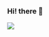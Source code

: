 ### Hi! there 👋
<a href="https://opgc.me/#/users/dragonkeun" target="_blank"><img src="https://api.opgc.me/githubs/users/dragonkeun/tag/?theme=basic" /></a>
<!--
**Dragonkeun/Dragonkeun** is a ✨ _special_ ✨ repository because its `README.md` (this file) appears on your GitHub profile.

Here are some ideas to get you started:

- 🔭 I’m currently working on ...
- 🌱 I’m currently learning ...
- 👯 I’m looking to collaborate on ...
- 🤔 I’m looking for help with ...
- 💬 Ask me about ...
- 📫 How to reach me: ...
- 😄 Pronouns: ...
- ⚡ Fun fact: ...
-->
